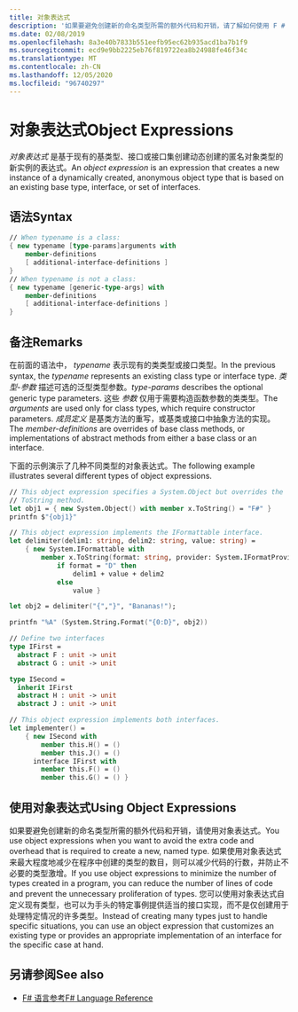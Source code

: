 ```yaml
---
title: 对象表达式
description: '如果要避免创建新的命名类型所需的额外代码和开销，请了解如何使用 F # 对象表达式。'
ms.date: 02/08/2019
ms.openlocfilehash: 8a3e40b7833b551eefb95ec62b935acd1ba7b1f9
ms.sourcegitcommit: ecd9e9bb2225eb76f819722ea8b24988fe46f34c
ms.translationtype: MT
ms.contentlocale: zh-CN
ms.lasthandoff: 12/05/2020
ms.locfileid: "96740297"
---
```

# <a name="object-expressions"></a><span data-ttu-id="4a4f9-103">对象表达式</span><span class="sxs-lookup"><span data-stu-id="4a4f9-103">Object Expressions</span></span>

<span data-ttu-id="4a4f9-104">*对象表达式* 是基于现有的基类型、接口或接口集创建动态创建的匿名对象类型的新实例的表达式。</span><span class="sxs-lookup"><span data-stu-id="4a4f9-104">An *object expression* is an expression that creates a new instance of a dynamically created, anonymous object type that is based on an existing base type, interface, or set of interfaces.</span></span>

## <a name="syntax"></a><span data-ttu-id="4a4f9-105">语法</span><span class="sxs-lookup"><span data-stu-id="4a4f9-105">Syntax</span></span>

```fsharp
// When typename is a class:
{ new typename [type-params]arguments with
    member-definitions
    [ additional-interface-definitions ]
}
// When typename is not a class:
{ new typename [generic-type-args] with
    member-definitions
    [ additional-interface-definitions ]
}
```

## <a name="remarks"></a><span data-ttu-id="4a4f9-106">备注</span><span class="sxs-lookup"><span data-stu-id="4a4f9-106">Remarks</span></span>

<span data-ttu-id="4a4f9-107">在前面的语法中， *typename* 表示现有的类类型或接口类型。</span><span class="sxs-lookup"><span data-stu-id="4a4f9-107">In the previous syntax, the *typename* represents an existing class type or interface type.</span></span> <span data-ttu-id="4a4f9-108">*类型-参数* 描述可选的泛型类型参数。</span><span class="sxs-lookup"><span data-stu-id="4a4f9-108">*type-params* describes the optional generic type parameters.</span></span> <span data-ttu-id="4a4f9-109">这些 *参数* 仅用于需要构造函数参数的类类型。</span><span class="sxs-lookup"><span data-stu-id="4a4f9-109">The *arguments* are used only for class types, which require constructor parameters.</span></span> <span data-ttu-id="4a4f9-110">*成员定义* 是基类方法的重写，或基类或接口中抽象方法的实现。</span><span class="sxs-lookup"><span data-stu-id="4a4f9-110">The *member-definitions* are overrides of base class methods, or implementations of abstract methods from either a base class or an interface.</span></span>

<span data-ttu-id="4a4f9-111">下面的示例演示了几种不同类型的对象表达式。</span><span class="sxs-lookup"><span data-stu-id="4a4f9-111">The following example illustrates several different types of object expressions.</span></span>

```fsharp
// This object expression specifies a System.Object but overrides the
// ToString method.
let obj1 = { new System.Object() with member x.ToString() = "F#" }
printfn $"{obj1}"

// This object expression implements the IFormattable interface.
let delimiter(delim1: string, delim2: string, value: string) =
    { new System.IFormattable with
        member x.ToString(format: string, provider: System.IFormatProvider) =
            if format = "D" then
                delim1 + value + delim2
            else
                value }

let obj2 = delimiter("{","}", "Bananas!");

printfn "%A" (System.String.Format("{0:D}", obj2))

// Define two interfaces
type IFirst =
  abstract F : unit -> unit
  abstract G : unit -> unit

type ISecond =
  inherit IFirst
  abstract H : unit -> unit
  abstract J : unit -> unit

// This object expression implements both interfaces.
let implementer() =
    { new ISecond with
        member this.H() = ()
        member this.J() = ()
      interface IFirst with
        member this.F() = ()
        member this.G() = () }
```

## <a name="using-object-expressions"></a><span data-ttu-id="4a4f9-112">使用对象表达式</span><span class="sxs-lookup"><span data-stu-id="4a4f9-112">Using Object Expressions</span></span>

<span data-ttu-id="4a4f9-113">如果要避免创建新的命名类型所需的额外代码和开销，请使用对象表达式。</span><span class="sxs-lookup"><span data-stu-id="4a4f9-113">You use object expressions when you want to avoid the extra code and overhead that is required to create a new, named type.</span></span> <span data-ttu-id="4a4f9-114">如果使用对象表达式来最大程度地减少在程序中创建的类型的数目，则可以减少代码的行数，并防止不必要的类型激增。</span><span class="sxs-lookup"><span data-stu-id="4a4f9-114">If you use object expressions to minimize the number of types created in a program, you can reduce the number of lines of code and prevent the unnecessary proliferation of types.</span></span> <span data-ttu-id="4a4f9-115">您可以使用对象表达式自定义现有类型，也可以为手头的特定事例提供适当的接口实现，而不是仅创建用于处理特定情况的许多类型。</span><span class="sxs-lookup"><span data-stu-id="4a4f9-115">Instead of creating many types just to handle specific situations, you can use an object expression that customizes an existing type or provides an appropriate implementation of an interface for the specific case at hand.</span></span>

## <a name="see-also"></a><span data-ttu-id="4a4f9-116">另请参阅</span><span class="sxs-lookup"><span data-stu-id="4a4f9-116">See also</span></span>

- [<span data-ttu-id="4a4f9-117">F# 语言参考</span><span class="sxs-lookup"><span data-stu-id="4a4f9-117">F# Language Reference</span></span>](index.md)
